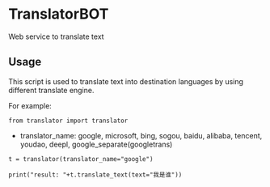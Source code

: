 # TranslatorBOT

Web service to translate text

## Usage

This script is used to translate text into destination languages by using different translate engine.

For example:

```
from translator import translator
```

* translator_name: google, microsoft, bing, sogou, baidu, alibaba, tencent, youdao, deepl, google_separate(googletrans)

```
t = translator(translator_name="google") 
```

```
print("result: "+t.translate_text(text="我是谁"))
```